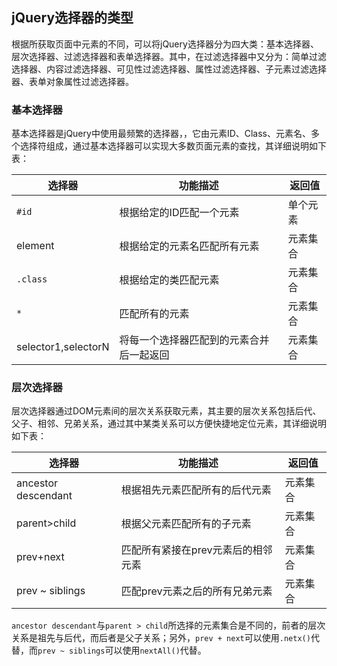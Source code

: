 ## jQuery选择器的类型

根据所获取页面中元素的不同，可以将jQuery选择器分为四大类：基本选择器、层次选择器、过滤选择器和表单选择器。其中，在过滤选择器中又分为：简单过滤选择器、内容过滤选择器、可见性过滤选择器、属性过滤选择器、子元素过滤选择器、表单对象属性过滤选择器。

### 基本选择器

基本选择器是jQuery中使用最频繁的选择器，，它由元素ID、Class、元素名、多个选择符组成，通过基本选择器可以实现大多数页面元素的查找，其详细说明如下表：

|选择器|功能描述|返回值|
|---|---|---|
|`#id`|根据给定的ID匹配一个元素|单个元素|
|element|根据给定的元素名匹配所有元素|元素集合|
|`.class`|根据给定的类匹配元素|元素集合|
|`*`|匹配所有的元素|元素集合|
|selector1,selectorN|将每一个选择器匹配到的元素合并后一起返回|元素集合|


### 层次选择器

层次选择器通过DOM元素间的层次关系获取元素，其主要的层次关系包括后代、父子、相邻、兄弟关系，通过其中某类关系可以方便快捷地定位元素，其详细说明如下表：

|选择器|功能描述|返回值|
|---|---|---|
|ancestor descendant|根据祖先元素匹配所有的后代元素|元素集合|
|parent>child|根据父元素匹配所有的子元素|元素集合|
|prev+next|匹配所有紧接在prev元素后的相邻元素|元素集合|
|prev ~ siblings|匹配prev元素之后的所有兄弟元素|元素集合|

`ancestor descendant`与`parent > child`所选择的元素集合是不同的，前者的层次关系是祖先与后代，而后者是父子关系；另外，`prev + next`可以使用`.netx()`代替，而`prev ~ siblings`可以使用`nextAll()`代替。

